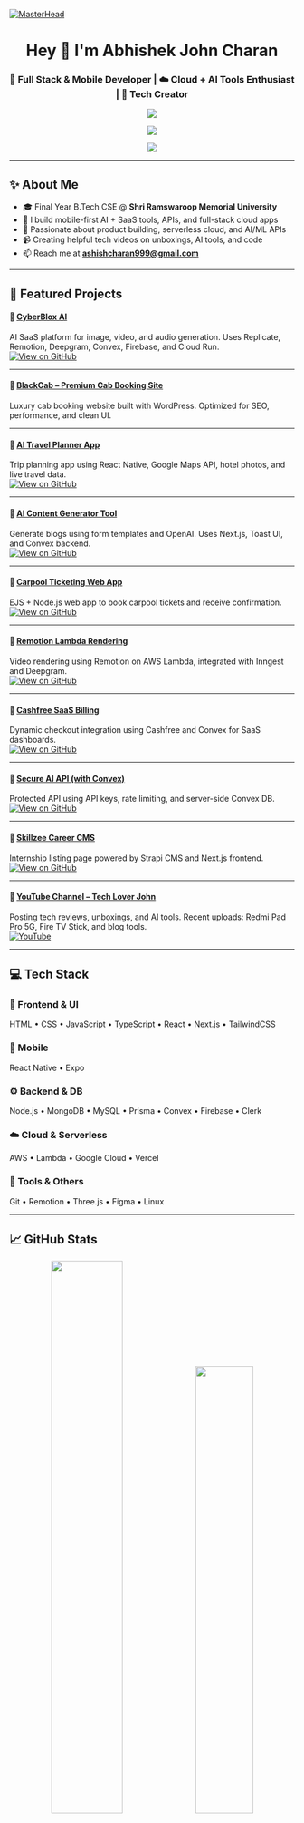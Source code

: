 [![MasterHead](https://1.bp.blogspot.com/-7A4WynwLsMw/XbBpCXG8fHI/AAAAAAAAMt4/uOa1bpLskYgrwGbllhSu2SDj_Mig8SXJQCLcBGAsYHQ/s1600/2000_600px.gif)]()

<h1 align="center">Hey 👋 I'm Abhishek John Charan</h1>
<h3 align="center">🚀 Full Stack & Mobile Developer | ☁️ Cloud + AI Tools Enthusiast | 🎥 Tech Creator</h3>

<p align="center">
  <a href="https://cfpe.me/abhishekjohncharan">
    <img src="https://img.shields.io/badge/%E2%9C%A8%20Support%20Me%20on%20Cashfree-00C853?style=for-the-badge&logo=cashfree&logoColor=white" />
  </a>
</p>

<p align="center">
  <a href="https://www.youtube.com/@techloverjohn3124" target="_blank">
    <img src="https://img.shields.io/badge/YouTube-Tech%20Lover%20John-red?style=for-the-badge&logo=youtube&logoColor=white" />
  </a>
</p>

<p align="center">
  <img src="https://readme-typing-svg.herokuapp.com?color=F7C439&center=true&vCenter=true&width=1000&lines=React+%7C+Next.js+%7C+React+Native+%7C+Node.js+%7C+Firebase+%7C+AWS+%7C+GCP+%7C+Convex+%7C+Lambda+%7C+MongoDB+%7C+SaaS+%7C+Cashfree+Integration" />
</p>

---

## ✨ About Me

- 🎓 Final Year B.Tech CSE @ **Shri Ramswaroop Memorial University**  
- 💼 I build mobile-first AI + SaaS tools, APIs, and full-stack cloud apps  
- 🎯 Passionate about product building, serverless cloud, and AI/ML APIs  
- 📹 Creating helpful tech videos on unboxings, AI tools, and code  
- 📫 Reach me at **ashishcharan999@gmail.com**

---

## 🚀 Featured Projects

#### 🔹 [CyberBlox AI](https://github.com/abhishekjohn1507/cyberblox-ai)  
AI SaaS platform for image, video, and audio generation. Uses Replicate, Remotion, Deepgram, Convex, Firebase, and Cloud Run.  
[![View on GitHub](https://img.shields.io/badge/GitHub-View_Project-181717?style=flat&logo=github)](https://github.com/abhishekjohn1507/cyberblox-ai)

---

#### 🔹 [BlackCab – Premium Cab Booking Site](https://blackcab.in)  
Luxury cab booking website built with WordPress. Optimized for SEO, performance, and clean UI.

---

#### 🔹 [AI Travel Planner App](https://github.com/abhishekjohn1507/ai-travel-planner)  
Trip planning app using React Native, Google Maps API, hotel photos, and live travel data.  
[![View on GitHub](https://img.shields.io/badge/GitHub-View_App-181717?style=flat&logo=github)](https://github.com/abhishekjohn1507/ai-travel-planner)

---

#### 🔹 [AI Content Generator Tool](https://github.com/abhishekjohn1507/ai-content-tool)  
Generate blogs using form templates and OpenAI. Uses Next.js, Toast UI, and Convex backend.  
[![View on GitHub](https://img.shields.io/badge/GitHub-Explore_Code-181717?style=flat&logo=github)](https://github.com/abhishekjohn1507/ai-content-tool)

---

#### 🔹 [Carpool Ticketing Web App](https://github.com/abhishekjohn1507/carpool-ticket-app)  
EJS + Node.js web app to book carpool tickets and receive confirmation.  
[![View on GitHub](https://img.shields.io/badge/GitHub-Source_Code-181717?style=flat&logo=github)](https://github.com/abhishekjohn1507/carpool-ticket-app)

---

#### 🔹 [Remotion Lambda Rendering](https://github.com/abhishekjohn1507/remotion-lambda-serverless)  
Video rendering using Remotion on AWS Lambda, integrated with Inngest and Deepgram.  
[![View on GitHub](https://img.shields.io/badge/GitHub-Remotion_Lambda-181717?style=flat&logo=github)](https://github.com/abhishekjohn1507/remotion-lambda-serverless)

---

#### 🔹 [Cashfree SaaS Billing](https://github.com/abhishekjohn1507/cashfree-react-integration)  
Dynamic checkout integration using Cashfree and Convex for SaaS dashboards.  
[![View on GitHub](https://img.shields.io/badge/GitHub-Billing_Integration-181717?style=flat&logo=github)](https://github.com/abhishekjohn1507/cashfree-react-integration)

---

#### 🔹 [Secure AI API (with Convex)](https://github.com/abhishekjohn1507/secure-api-convex)  
Protected API using API keys, rate limiting, and server-side Convex DB.  
[![View on GitHub](https://img.shields.io/badge/GitHub-Secure_API-181717?style=flat&logo=github)](https://github.com/abhishekjohn1507/secure-api-convex)

---

#### 🔹 [Skillzee Career CMS](https://github.com/abhishekjohn1507/skillzee-careers)  
Internship listing page powered by Strapi CMS and Next.js frontend.  
[![View on GitHub](https://img.shields.io/badge/GitHub-View_Skillzee-181717?style=flat&logo=github)](https://github.com/abhishekjohn1507/skillzee-careers)

---

#### 🔹 [YouTube Channel – Tech Lover John](https://www.youtube.com/@techloverjohn3124)  
Posting tech reviews, unboxings, and AI tools. Recent uploads: Redmi Pad Pro 5G, Fire TV Stick, and blog tools.  
[![YouTube](https://img.shields.io/badge/Watch_on_YouTube-FF0000?style=flat&logo=youtube&logoColor=white)](https://www.youtube.com/@techloverjohn3124)

---

## 💻 Tech Stack

### 🎨 Frontend & UI  
HTML • CSS • JavaScript • TypeScript • React • Next.js • TailwindCSS

### 📱 Mobile  
React Native • Expo

### ⚙️ Backend & DB  
Node.js • MongoDB • MySQL • Prisma • Convex • Firebase • Clerk

### ☁️ Cloud & Serverless  
AWS • Lambda • Google Cloud • Vercel

### 🧩 Tools & Others  
Git • Remotion • Three.js • Figma • Linux

---

## 📈 GitHub Stats

<div align="center">
  <img src="https://github-readme-stats.vercel.app/api?username=abhishekjohn1507&theme=radical&hide_border=false&include_all_commits=true&count_private=true" width="50%"/>
  <img src="https://github-readme-streak-stats.herokuapp.com/?user=abhishekjohn1507&theme=radical&hide_border=false" width="45%"/>
  <img src="https://github-readme-stats.vercel.app/api/top-langs/?username=abhishekjohn1507&theme=radical&hide_border=false&layout=compact" width="50%"/>
</div>

---

## 🏆 GitHub Trophies

<p align="center">
  <img src="https://github-profile-trophy.vercel.app/?username=abhishekjohn1507&theme=radical&no-frame=false&no-bg=false&margin-w=4" />
</p>

---

## 💬 Quote of the Day

> <img src="https://quotes-github-readme.vercel.app/api?type=horizontal&theme=radical" />

---

## 👀 Visitor Counter

[![](https://visitcount.itsvg.in/api?id=abhishekjohn1507&icon=0&color=0)](https://visitcount.itsvg.in)

---

> 🔗 Created with ❤️ using ChatGPT + GPRM | Powered by **AWS**, **Convex**, **Remotion**, **Firebase**, and **Cashfree**
